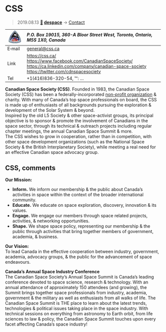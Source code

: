# CSS
> 2019.08.13 **[🚀](../index/index.md) [despace](index.md)** → [Contact](contact.md)

|[![](f/contact/c/css_logo1_thumb.jpg)](f/contact/c/css_logo1.png)|*P.O. Box 19015, 360-A Bloor Street West, Toronto, Ontario, M5S 1X0, Canada*|
|:--|:--|
|E‑mail| <general@css.ca> |
|Link| <https://css.ca/><br> <https://www.facebook.com/CanadianSpaceSociety/><br> <https://ca.linkedin.com/company/canadian-space-society><br> <https://twitter.com/cdnspacesociety> |
|Tel| +1(416)836-320-54, ℻: … |

**Canadian Space Society (CSS)**. Founded in 1983, the Canadian Space Society (CSS) has been a federally-incorporated [non-profit organization](nonprof_org.md) & charity. With many of Canada’s top space professionals on board, the CSS is made up of enthusiasts of all backgrounds pursuing the exploration & development of the Solar System & beyond.  
Inspired by the old L5 Society & other space-activist groups, its principal objective is to sponsor & promote the involvement of Canadians in the space sector, through its technical & outreach projects including regular chapter meetings, the annual Canadian Space Summit & more.  
The CSS wishes to grow in cooperation, rather than in competition, with other space development organizations (such as the National Space Society & the British Interplanetary Society), while meeting a real need for an effective Canadian space advocacy group.



<p style="page-break-after:always"> </p>

## CSS, comments

**Our Mission:**

   - **Inform.** We inform our membership & the public about Canada’s activities in space within the context of the broader international community.
   - **Educate.** We educate on space exploration, discovery, innovation & its values.
   - **Engage.** We engage our members through space related projects, activities, & networking opportunities.
   - **Shape.** We shape space policy, representing our membership & the public through activities that bring together members of government, academia, & business.

**Our Vision:**  
To lead Canada in the effective cooperation between industry, government, academia, advocacy groups, & the public for the advancement of space endeavours.

**Canada’s Annual Space Industry Conference**  
The Canadian Space Society’s Annual Space Summit is Canada’s leading conference devoted to space science, research & technology. With an annual attendance of approximately 150 attendees (and growing), the Summit brings together space professionals from industry, academia, government & the military as well as enthusiasts from all walks of life. The Canadian Space Summit is THE place to learn about the latest trends, technologies & political issues taking place in the space industry. With technical sessions on everything from astronomy to Earth orbit, from life sciences to law & policy, the Canadian Space Summit touches upon every facet affecting Canada’s space industry!
